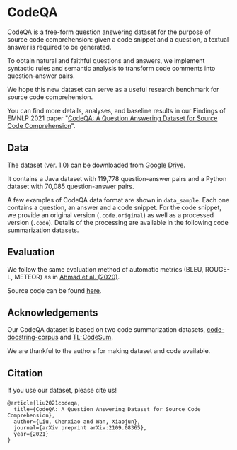 # CodeQA
CodeQA is a free-form question answering dataset for the purpose of source code comprehension: given a code snippet and a question, a textual answer is required to be generated. 

To obtain natural and faithful questions and answers, we implement syntactic rules and semantic analysis to transform code comments into question-answer pairs. 

We hope this new dataset can serve as a useful research benchmark for source code comprehension.

You can find more details, analyses, and baseline results in our Findings of EMNLP 2021 paper "[CodeQA: A Question Answering Dataset for Source Code Comprehension](https://arxiv.org/pdf/2109.08365.pdf)".

## Data

The dataset (ver. 1.0) can be downloaded from [Google Drive](https://drive.google.com/drive/folders/1i04sJNUHwMuDfMV2UfWeQG-Uv8MRw_qh?usp=sharing). 

It contains a Java dataset with 119,778 question-answer pairs and a Python dataset with 70,085 question-answer pairs. 

A few examples of CodeQA data format are shown in `data_sample`. Each one contains a question, an answer and a code snippet. For the code snippet, we provide an original version (`.code.original`) as well as a processed version (`.code`). Details of the processing are available in the following code summarization datasets.

## Evaluation 

We follow the same evaluation method of automatic metrics (BLEU, ROUGE-L, METEOR) as in [Ahmad et al. (2020)](https://arxiv.org/abs/2005.00653). 

Source code can be found [here](https://github.com/wasiahmad/NeuralCodeSum).

## Acknowledgements

Our CodeQA dataset is based on two code summarization datasets, [code-docstring-corpus](https://github.com/EdinburghNLP/code-docstring-corpus) and [TL-CodeSum](https://github.com/xing-hu/TL-CodeSum).

We are thankful to the authors for making dataset and code available.

## Citation

If you use our dataset, please cite us!

```
@article{liu2021codeqa,
  title={CodeQA: A Question Answering Dataset for Source Code Comprehension},
  author={Liu, Chenxiao and Wan, Xiaojun},
  journal={arXiv preprint arXiv:2109.08365},
  year={2021}
}
```

